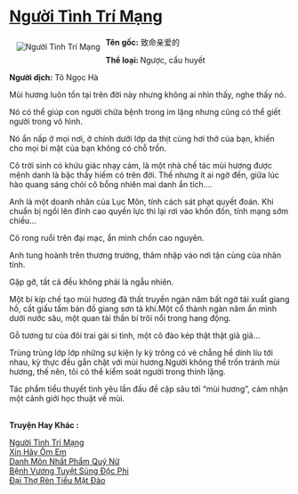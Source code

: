 <a href="https://utruyen.com/truyen/nguoi-tinh-tri-mang/17501/" title="Người Tình Trí Mạng"><h1>Người Tình Trí Mạng</h1></a><div style="display:table"><img align="right" style="float: left; padding: 10px;" src="https://utruyen.com/images/story/200x260/nguoi-tinh-tri-mang.jpg" alt="Người Tình Trí Mạng"><b>Tên gốc:</b> 致命亲爱的<p></p><b>Thể loại: </b>Ngược, cẩu huyết<p></p><b>Người dịch:</b> Tô Ngọc Hà<p></p>Mùi hương luôn tồn tại trên đời này nhưng không ai nhìn thấy, nghe thấy nó.<p></p>Nó có thể giúp con người chữa bệnh trong im lặng nhưng cũng có thể giết người trong vô hình.<p></p>Nó ẩn nấp ở mọi nơi, ở chính dưới lớp da thịt cùng hơi thở của bạn, khiến cho mọi bí mật của bạn không có chỗ trốn.<p></p>Cô trời sinh có khứu giác nhạy cảm, là một nhà chế tác mùi hương được mệnh danh là bậc thầy hiếm có trên đời. Thế nhưng ít ai ngờ đến, giữa lúc hào quang sáng chói cô bỗng nhiên mai danh ẩn tích....<p></p>Anh là một doanh nhân của Lục Môn, tính cách sát phạt quyết đoán. Khi chuẩn bị ngồi lên đỉnh cao quyền lực thì lại rơi vào khốn đốn, tính mạng sớm chiều...<p></p>Cô rong ruổi trên đại mạc, ẩn mình chốn cao nguyên.<p></p>Anh tung hoành trên thương trường, thâm nhập vào nơi tận cùng của nhân tính.<p></p>Gặp gỡ, tất cả đều không phải là ngẫu nhiên.<p></p>Một bí kíp chế tạo mùi hương đã thất truyền ngàn năm bất ngờ tái xuất giang hồ, cất giấu tấm bản đồ giang sơn tà khí.Một cổ thành ngàn năm ẩn mình dưới nước sâu, một quan tài thần bí trôi nổi trong hang động.<p></p>Gỗ tương tư của đôi trai gái si tình, một cô đào kép thật thật giả giả…<p></p>Trùng trùng lớp lớp những sự kiện ly kỳ trông có vẻ chẳng hề dính líu tới nhau, kỳ thực đều gắn chặt với mùi hương.Người không thể trốn tránh mùi hương, thế nên, tôi có thể kiểm soát người trong thinh lặng.<p></p>Tác phẩm tiểu thuyết tình yêu lần đầu đề cập sâu tới “mùi hương”, cảm nhận một cảnh giới học thuật về mùi. </div><p><br><b>Truyện Hay Khác :</b></p><a href="https://utruyen.com/truyen/nguoi-tinh-tri-mang/17501/" alt="Người Tình Trí Mạng">Người Tình Trí Mạng</a><br/><a href="https://utruyen.com/truyen/xin-hay-om-em/17265/" alt="Xin Hãy Ôm Em">Xin Hãy Ôm Em</a><br/><a href="https://github.com/quanluxury/ngontinh_top100/tree/master/19189" alt="Danh Môn Nhất Phẩm Quý Nữ">Danh Môn Nhất Phẩm Quý Nữ</a><br/><a href="https://github.com/quanluxury/ngontinh_top100/tree/master/17384" alt="Bệnh Vương Tuyệt Sủng Độc Phi">Bệnh Vương Tuyệt Sủng Độc Phi</a><br/><a href="https://images.google.com.sg/url?q=https%3A%2F%2Futruyen.com%2Ftruyen%2Fdai-tho-ren-tieu-mat-dao%2F19192%2F" alt="Đại Thợ Rèn Tiểu Mật Đào">Đại Thợ Rèn Tiểu Mật Đào</a><br/>